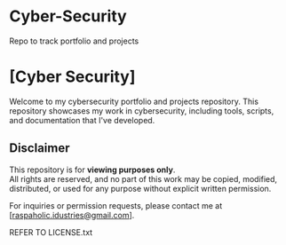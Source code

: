 # Cyber-Security
Repo to track portfolio and projects

# [Cyber Security]

Welcome to my cybersecurity portfolio and projects repository. This repository showcases my work in cybersecurity, including tools, scripts, and documentation that I've developed.

## Disclaimer
This repository is for **viewing purposes only**.  
All rights are reserved, and no part of this work may be copied, modified, distributed, or used for any purpose without explicit written permission.

For inquiries or permission requests, please contact me at [raspaholic.idustries@gmail.com].


REFER TO LICENSE.txt
